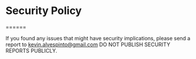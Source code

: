 # Security Policy

======

If you found any issues that might have security implications,
please send a report to kevin.alvespinto@gmail.com
DO NOT PUBLISH SECURITY REPORTS PUBLICLY.

